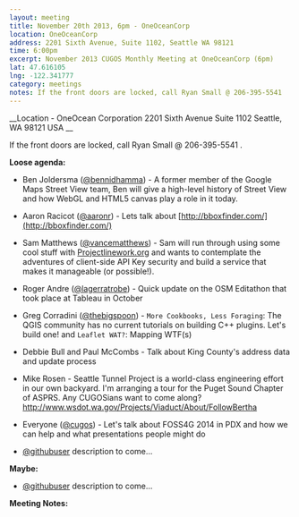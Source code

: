 ```yaml
---
layout: meeting
title: November 20th 2013, 6pm - OneOceanCorp
location: OneOceanCorp
address: 2201 Sixth Avenue, Suite 1102, Seattle WA 98121
time: 6:00pm
excerpt: November 2013 CUGOS Monthly Meeting at OneOceanCorp (6pm)
lat: 47.616105
lng: -122.341777
category: meetings
notes: If the front doors are locked, call Ryan Small @ 206-395-5541
---
```


__Location -  OneOcean Corporation 2201 Sixth Avenue Suite 1102 Seattle, WA 98121 USA __

If the front doors are locked, call Ryan Small @ 206-395-5541 .

__Loose agenda:__

- Ben Joldersma ([@bennidhamma](https://github.com/bennidhamma)) - A former member of the Google Maps Street View team, Ben will give a high-level history of Street View and how WebGL and HTML5 canvas play a role in it today.
- Aaron Racicot ([@aaronr](https://github.com/aaronr)) - Lets talk about [http://bboxfinder.com/](http://bboxfinder.com/)
- Sam Matthews ([@vancematthews](https://twitter.com/vancematthews)) -  Sam will run through using some cool stuff with [Projectlinework.org](http://projectlinework.org) and wants to contemplate the adventures of client-side API Key security and build a service that makes it manageable (or possible!).
- Roger Andre ([@lagerratrobe](https://dl.dropboxusercontent.com/u/26575408/index.html)) - Quick update on the OSM Editathon that took place at Tableau in October
- Greg Corradini ([@thebigspoon](https://github.com/thebigspoon)) - `More Cookbooks, Less Foraging`: The QGIS community has no current tutorials on building C++ plugins. Let's build one! and `Leaflet WAT?`: Mapping WTF(s)
- Debbie Bull and Paul McCombs - Talk about King County's address data and update process
- Mike Rosen - Seattle Tunnel Project is a world-class engineering effort in our own backyard.  I'm arranging a tour for the Puget Sound Chapter of ASPRS.  Any CUGOSians want to come along?  http://www.wsdot.wa.gov/Projects/Viaduct/About/FollowBertha
- Everyone ([@cugos](https://github.com/cugos)) - Let's talk about FOSS4G 2014 in PDX and how we can help and what presentations people might do

- [@githubuser](https://yoururl.com/) description to come...

__Maybe:__

- [@githubuser](https://yoururl.com/) description to come...

__Meeting Notes:__
